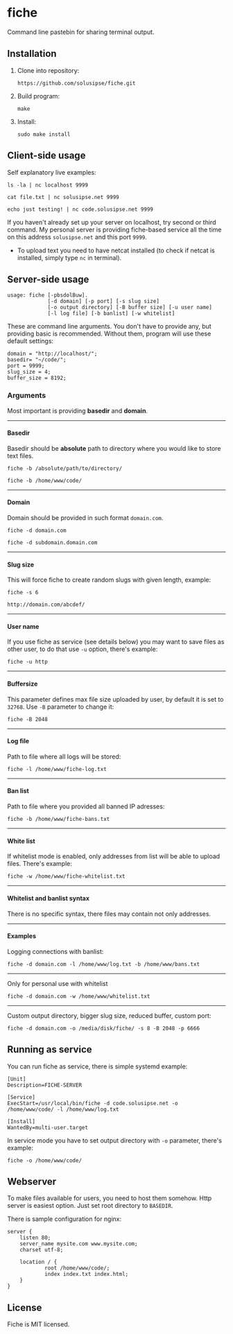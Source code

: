 fiche
=====

Command line pastebin for sharing terminal output.

## Installation ##

1. Clone into repository:

    ```
    https://github.com/solusipse/fiche.git
    ```

2. Build program:

    ```
    make
    ```
    
3. Install:

    ```
    sudo make install
    ```

## Client-side usage ##

Self explanatory live examples:

```
ls -la | nc localhost 9999
```

```
cat file.txt | nc solusipse.net 9999
```

```
echo just testing! | nc code.solusipse.net 9999
```

If you haven't already set up your server on localhost, try second or third command. My personal server is
providing fiche-based service all the time on this address `solusipse.net` and this port `9999`.

- To upload text you need to have netcat installed (to check if netcat is installed, simply type ```nc``` in terminal).

## Server-side usage ##

```
usage: fiche [-pbsdolBuw].
             [-d domain] [-p port] [-s slug size]
             [-o output directory] [-B buffer size] [-u user name]
             [-l log file] [-b banlist] [-w whitelist]
```

These are command line arguments. You don't have to provide any, but providing basic is recommended. Without them, program
will use these default settings:

```
domain = "http://localhost/";
basedir= "~/code/";
port = 9999;
slug_size = 4;
buffer_size = 8192;
```

### Arguments ###

Most important is providing **basedir** and **domain**.

-----------------

#### Basedir ####

Basedir should be **absolute** path to directory where you would like to store text files.


```
fiche -b /absolute/path/to/directory/
```

```
fiche -b /home/www/code/
```

-----------------

#### Domain ####

Domain should be provided in such format ```domain.com```.

```
fiche -d domain.com
```

```
fiche -d subdomain.domain.com
```

-----------------

#### Slug size ####

This will force fiche to create random slugs with given length, example:

```
fiche -s 6
```

```
http://domain.com/abcdef/
```

-----------------

#### User name ####

If you use fiche as service (see details below) you may want to save files as other user, to do that use `-u` option,
there's example:

```
fiche -u http
```

-----------------

#### Buffersize ####

This parameter defines max file size uploaded by user, by default it is set to `32768`.
Use `-B` parameter to change it:

```
fiche -B 2048
```

-----------------

#### Log file ###

Path to file where all logs will be stored:

```
fiche -l /home/www/fiche-log.txt
```

-----------------

#### Ban list ###

Path to file where you provided all banned IP adresses:

```
fiche -b /home/www/fiche-bans.txt
```

-----------------

#### White list ####

If whitelist mode is enabled, only addresses from list will be able to upload files. There's example:

```
fiche -w /home/www/fiche-whitelist.txt
```

-----------------

#### Whitelist and banlist syntax ####

There is no specific syntax, there files may contain not only addresses.

-----------------

#### Examples ####

Logging connections with banlist:

```
fiche -d domain.com -l /home/www/log.txt -b /home/www/bans.txt
```

-----------------

Only for personal use with whitelist

```
fiche -d domain.com -w /home/www/whitelist.txt
```

-----------------

Custom output directory, bigger slug size, reduced buffer, custom port:

```
fiche -d domain.com -o /media/disk/fiche/ -s 8 -B 2048 -p 6666
```



## Running as service ##
You can run fiche as service, there is simple systemd example:

```
[Unit]
Description=FICHE-SERVER

[Service]
ExecStart=/usr/local/bin/fiche -d code.solusipse.net -o /home/www/code/ -l /home/www/log.txt

[Install]
WantedBy=multi-user.target
```

In service mode you have to set output directory with `-o` parameter, there's example:

```
fiche -o /home/www/code/
```

## Webserver ##

To make files available for users, you need to host them somehow. Http server is easiest option. Just set root 
directory to ```BASEDIR```.

There is sample configuration for nginx:

```
server {
    listen 80;
    server_name mysite.com www.mysite.com;
    charset utf-8;

    location / {
            root /home/www/code/;
            index index.txt index.html;
    }
}
```

## License ##

Fiche is MIT licensed.
